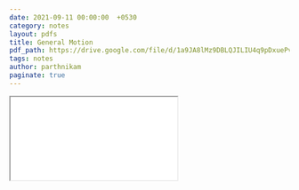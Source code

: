 ```yaml
---
date: 2021-09-11 00:00:00  +0530
category: notes
layout: pdfs
title: General Motion
pdf_path: https://drive.google.com/file/d/1a9JA8lMz9DBLQJILIU4q9pDxuePvr812/preview?usp=sharing
tags: notes
author: parthnikam
paginate: true
---
```


<iframe class="embed-pdf" src="{{ page.pdf_path }}#toolbar=0" seamless="seamless" scrolling="no" style="overflow:hidden"></iframe>
